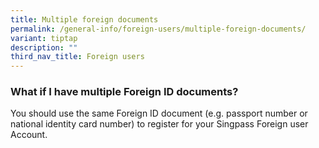 ```yaml
---
title: Multiple foreign documents
permalink: /general-info/foreign-users/multiple-foreign-documents/
variant: tiptap
description: ""
third_nav_title: Foreign users
---
```

<h3>What if I have multiple Foreign ID documents?</h3>
<p>You should use the same Foreign ID document (e.g. passport number or national
identity card number) to register for your Singpass Foreign user Account.</p>